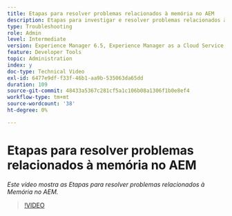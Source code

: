 ```yaml
---
title: Etapas para resolver problemas relacionados à memória no AEM
description: Etapas para investigar e resolver problemas relacionados à memória
type: Troubleshooting
role: Admin
level: Intermediate
version: Experience Manager 6.5, Experience Manager as a Cloud Service
feature: Developer Tools
topic: Administration
index: y
doc-type: Technical Video
exl-id: 6477e9df-f33f-46b1-aa9b-535063da65dd
duration: 109
source-git-commit: 48433a5367c281cf5a1c106b08a1306f1b0e8ef4
workflow-type: tm+mt
source-wordcount: '38'
ht-degree: 0%

---
```


# Etapas para resolver problemas relacionados à memória no AEM

*Este vídeo mostra as Etapas para resolver problemas relacionados à Memória no AEM.*

>[!VIDEO](https://video.tv.adobe.com/v/335473?quality=12&learn=on)

